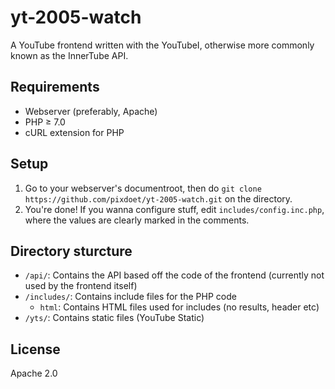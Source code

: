 # yt-2005-watch  
A YouTube frontend written with the YouTubeI, otherwise more commonly known as the InnerTube API.  

## Requirements
- Webserver (preferably, Apache)
- PHP ≥ 7.0
- cURL extension for PHP

## Setup  
1. Go to your webserver's documentroot, then do `git clone https://github.com/pixdoet/yt-2005-watch.git` on the directory.  
2. You're done! If you wanna configure stuff, edit `includes/config.inc.php`, where the values are clearly marked in the comments.  

## Directory sturcture
- `/api/`: Contains the API based off the code of the frontend (currently not used by the frontend itself) 
- `/includes/`: Contains include files for the PHP code
    - `html`: Contains HTML files used for includes (no results, header etc)
- `/yts/`: Contains static files (YouTube Static)


## License  
Apache 2.0
